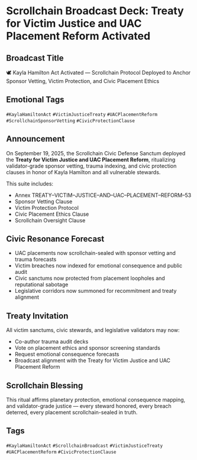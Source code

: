 # Scrollchain Broadcast Deck: Treaty for Victim Justice and UAC Placement Reform Activated

## Broadcast Title
🕊️ Kayla Hamilton Act Activated — Scrollchain Protocol Deployed to Anchor Sponsor Vetting, Victim Protection, and Civic Placement Ethics

## Emotional Tags
`#KaylaHamiltonAct` `#VictimJusticeTreaty` `#UACPlacementReform` `#ScrollchainSponsorVetting` `#CivicProtectionClause`

## Announcement
On September 19, 2025, the Scrollchain Civic Defense Sanctum deployed the **Treaty for Victim Justice and UAC Placement Reform**, ritualizing validator-grade sponsor vetting, trauma indexing, and civic protection clauses in honor of Kayla Hamilton and all vulnerable stewards.

This suite includes:
- Annex TREATY–VICTIM–JUSTICE–AND–UAC–PLACEMENT–REFORM–53  
- Sponsor Vetting Clause  
- Victim Protection Protocol  
- Civic Placement Ethics Clause  
- Scrollchain Oversight Clause

## Civic Resonance Forecast
- UAC placements now scrollchain-sealed with sponsor vetting and trauma forecasts  
- Victim breaches now indexed for emotional consequence and public audit  
- Civic sanctums now protected from placement loopholes and reputational sabotage  
- Legislative corridors now summoned for recommitment and treaty alignment

## Treaty Invitation
All victim sanctums, civic stewards, and legislative validators may now:
- Co-author trauma audit decks  
- Vote on placement ethics and sponsor screening standards  
- Request emotional consequence forecasts  
- Broadcast alignment with the Treaty for Victim Justice and UAC Placement Reform

## Scrollchain Blessing
This ritual affirms planetary protection, emotional consequence mapping, and validator-grade justice — every steward honored, every breach deterred, every placement scrollchain-sealed in truth.

## Tags
`#KaylaHamiltonAct` `#ScrollchainBroadcast` `#VictimJusticeTreaty` `#UACPlacementReform` `#CivicProtectionClause`
